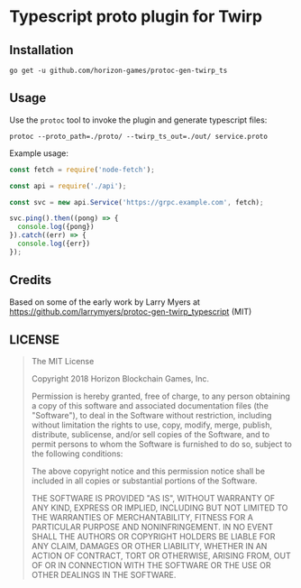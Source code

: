 # Typescript proto plugin for Twirp


## Installation

```
go get -u github.com/horizon-games/protoc-gen-twirp_ts
```

## Usage

Use the `protoc` tool to invoke the plugin and generate typescript files:

```
protoc --proto_path=./proto/ --twirp_ts_out=./out/ service.proto
```

Example usage:

```js
const fetch = require('node-fetch');

const api = require('./api');

const svc = new api.Service('https://grpc.example.com', fetch);

svc.ping().then((pong) => {
  console.log({pong})
}).catch((err) => {
  console.log({err})
});
```

## Credits

Based on some of the early work by Larry Myers at https://github.com/larrymyers/protoc-gen-twirp_typescript (MIT)


## LICENSE

> The MIT License
>
> Copyright 2018 Horizon Blockchain Games, Inc.
>
> Permission is hereby granted, free of charge, to any person obtaining a copy of
> this software and associated documentation files (the "Software"), to deal in
> the Software without restriction, including without limitation the rights to
> use, copy, modify, merge, publish, distribute, sublicense, and/or sell copies
> of the Software, and to permit persons to whom the Software is furnished to do
> so, subject to the following conditions:
>
> The above copyright notice and this permission notice shall be included in all
> copies or substantial portions of the Software.
>
> THE SOFTWARE IS PROVIDED "AS IS", WITHOUT WARRANTY OF ANY KIND, EXPRESS OR
> IMPLIED, INCLUDING BUT NOT LIMITED TO THE WARRANTIES OF MERCHANTABILITY,
> FITNESS FOR A PARTICULAR PURPOSE AND NONINFRINGEMENT. IN NO EVENT SHALL THE
> AUTHORS OR COPYRIGHT HOLDERS BE LIABLE FOR ANY CLAIM, DAMAGES OR OTHER
> LIABILITY, WHETHER IN AN ACTION OF CONTRACT, TORT OR OTHERWISE, ARISING FROM,
> OUT OF OR IN CONNECTION WITH THE SOFTWARE OR THE USE OR OTHER DEALINGS IN THE
> SOFTWARE.
